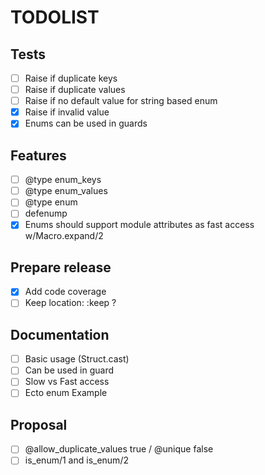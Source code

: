# TODOLIST

## Tests

- [ ] Raise if duplicate keys
- [ ] Raise if duplicate values
- [ ] Raise if no default value for string based enum
- [x] Raise if invalid value
- [x] Enums can be used in guards

## Features

- [ ] @type enum_keys
- [ ] @type enum_values
- [ ] @type enum
- [ ] defenump
- [x] Enums should support module attributes as fast access w/Macro.expand/2

## Prepare release

- [x] Add code coverage
- [ ] Keep location: :keep ?

## Documentation

- [ ] Basic usage (Struct.cast)
- [ ] Can be used in guard
- [ ] Slow vs Fast access
- [ ] Ecto enum Example

## Proposal

- [ ] @allow_duplicate_values true / @unique false
- [ ] is_enum/1 and is_enum/2
